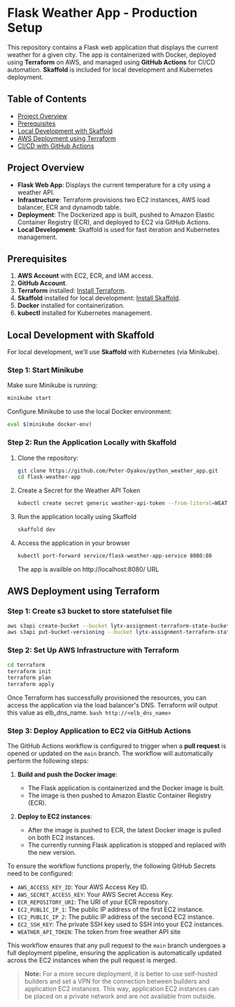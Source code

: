 # Flask Weather App - Production Setup

This repository contains a Flask web application that displays the current weather for a given city. The app is containerized with Docker, deployed using **Terraform** on AWS, and managed using **GitHub Actions** for CI/CD automation. **Skaffold** is included for local development and Kubernetes deployment.

## Table of Contents

- [Project Overview](#project-overview)
- [Prerequisites](#prerequisites)
- [Local Development with Skaffold](#local-development-with-skaffold)
- [AWS Deployment using Terraform](#aws-deployment-using-terraform)
- [CI/CD with GitHub Actions](#cicd-with-github-actions)


## Project Overview

- **Flask Web App**: Displays the current temperature for a city using a weather API.
- **Infrastructure**: Terraform provisions two EC2 instances, AWS load balancer, ECR and dynamodb table.
- **Deployment**: The Dockerized app is built, pushed to Amazon Elastic Container Registry (ECR), and deployed to EC2 via GitHub Actions.
- **Local Development**: Skaffold is used for fast iteration and Kubernetes management.

## Prerequisites

1. **AWS Account** with EC2, ECR, and IAM access.
2. **GitHub Account**.
3. **Terraform** installed: [Install Terraform](https://learn.hashicorp.com/tutorials/terraform/install-cli).
4. **Skaffold** installed for local development: [Install Skaffold](https://skaffold.dev/docs/install/).
5. **Docker** installed for containerization.
6. **kubectl** installed for Kubernetes management.

## Local Development with Skaffold

For local development, we’ll use **Skaffold** with Kubernetes (via Minikube).

### Step 1: Start Minikube

Make sure Minikube is running:

```bash
minikube start
```

Configure Minikube to use the local Docker environment:

```bash
eval $(minikube docker-env)
```

### Step 2: Run the Application Locally with Skaffold

1. Clone the repository:

   ```bash
   git clone https://github.com/Peter-Dyakov/python_weather_app.git
   cd flask-weather-app
   ```
2. Create a Secret for the Weather API Token

   ```bash
   kubectl create secret generic weather-api-token --from-literal=WEATHER_API_TOKEN=your_weather_api_token_here
   ```
3. Run the application locally using Skaffold

    ```bash
    skaffold dev
    ```
4. Access the application in your browser

    ```bash
    kubectl port-forward service/flask-weather-app-service 8080:80
    ```
    The app is availble on http://localhost:8080/ URL

## AWS Deployment using Terraform

### Step 1: Create s3 bucket to store statefulset file
   ```bash
   aws s3api create-bucket --bucket lytx-assignment-terraform-state-bucket --region us-east-1
   aws s3api put-bucket-versioning --bucket lytx-assignment-terraform-state-bucket --versioning-configuration Status=Enabled

   ```

### Step 2: Set Up AWS Infrastructure with Terraform

   ```bash
   cd terraform
   terraform init
   terraform plan
   terraform apply
   ```
Once Terraform has successfully provisioned the resources, you can access the application via the load balancer's DNS. Terraform will output this value as elb_dns_name.
    ```bash
    http://<elb_dns_name>
    ```

### Step 3: Deploy Application to EC2 via GitHub Actions

The GitHub Actions workflow is configured to trigger when a **pull request** is opened or updated on the `main` branch. The workflow will automatically perform the following steps:

1. **Build and push the Docker image**: 
   - The Flask application is containerized and the Docker image is built.
   - The image is then pushed to Amazon Elastic Container Registry (ECR).

2. **Deploy to EC2 instances**: 
   - After the image is pushed to ECR, the latest Docker image is pulled on both EC2 instances.
   - The currently running Flask application is stopped and replaced with the new version.

To ensure the workflow functions properly, the following GitHub Secrets need to be configured:
- `AWS_ACCESS_KEY_ID`: Your AWS Access Key ID.
- `AWS_SECRET_ACCESS_KEY`: Your AWS Secret Access Key.
- `ECR_REPOSITORY_URI`: The URI of your ECR repository.
- `EC2_PUBLIC_IP_1`: The public IP address of the first EC2 instance.
- `EC2_PUBLIC_IP_2`: The public IP address of the second EC2 instance.
- `EC2_SSH_KEY`: The private SSH key used to SSH into your EC2 instances.
- `WEATHER_API_TOKEN`: The token from free weather API site

This workflow ensures that any pull request to the `main` branch undergoes a full deployment pipeline, ensuring the application is automatically updated across the EC2 instances when the pull request is merged.


> **Note:** For a more secure deployment, it is better to use self-hosted builders and set a VPN for the connection between builders and application EC2 instances. This way, application EC2 instances can be placed on a private network and are not available from outside.